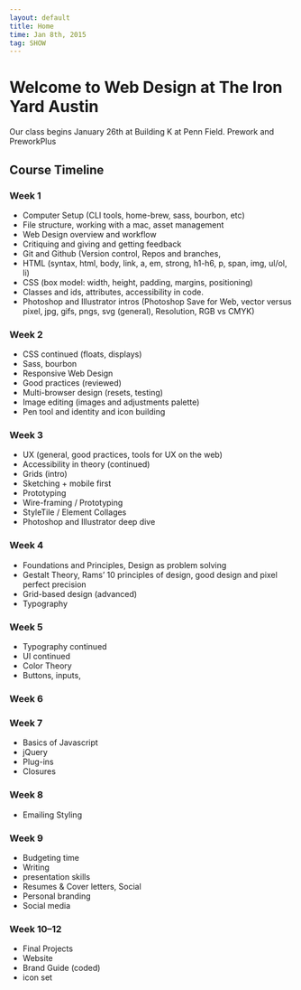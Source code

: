 ```yaml
---
layout: default
title: Home
time: Jan 8th, 2015
tag: SHOW
---
```

# Welcome to Web Design at The Iron Yard Austin
Our class begins January 26th at Building K at Penn Field.
Prework and PreworkPlus


## Course Timeline

### Week 1
* Computer Setup (CLI tools, home-brew, sass, bourbon, etc)
* File structure, working with a mac, asset management
* Web Design overview and workflow
* Critiquing and giving and getting feedback
* Git and Github (Version control, Repos and branches,
* HTML (syntax, html, body, link, a, em, strong, h1-h6, p, span, img, ul/ol, li)
* CSS (box model: width, height, padding, margins, positioning)
* Classes and ids, attributes, accessibility in code.
* Photoshop and Illustrator intros (Photoshop Save for Web, vector versus pixel, jpg, gifs, pngs, svg (general), Resolution, RGB vs CMYK)


### Week 2
* CSS continued (floats, displays)
* Sass, bourbon
* Responsive Web Design
* Good practices (reviewed)
* Multi-browser design (resets, testing)
* Image editing (images and adjustments palette)
* Pen tool and identity and icon building


### Week 3
* UX (general, good practices, tools for UX on the web)
* Accessibility in theory (continued)
* Grids (intro)
* Sketching + mobile first
* Prototyping
* Wire-framing / Prototyping
* StyleTile / Element Collages
* Photoshop and Illustrator deep dive


### Week 4
* Foundations and Principles, Design as problem solving
* Gestalt Theory, Rams’ 10 principles of design, good design and pixel perfect precision
* Grid-based design (advanced)
* Typography


### Week 5
* Typography continued
* UI continued
* Color Theory
* Buttons, inputs,


### Week 6


### Week 7
* Basics of Javascript
* jQuery
* Plug-ins
* Closures


### Week 8
* Emailing Styling

### Week 9
* Budgeting time
* Writing
* presentation skills
* Resumes & Cover letters, Social
* Personal branding
* Social media


### Week 10–12
* Final Projects
* Website
* Brand Guide (coded)
* icon set

 


